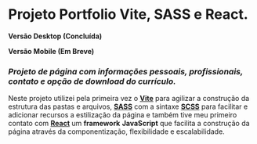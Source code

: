 # Projeto Portfolio Vite, SASS e React.

**Versão Desktop (Concluída)**

**Versão Mobile (Em Breve)**

### *Projeto de página com informações pessoais, profissionais, contato e opção de **download do currículo**.*

Neste projeto utilizei pela primeira vez o **<u>Vite</u>** para agilizar a construção da estrutura das pastas e arquivos, **<u>SASS</u>** com a sintaxe **<u>SCSS</u>** para facilitar e adicionar recursos a estilização da página e também tive meu primeiro contato com **<u>React</u>** um **framework** **JavaScript** que facilita a construção da página através da componentização, flexibilidade e escalabilidade.

